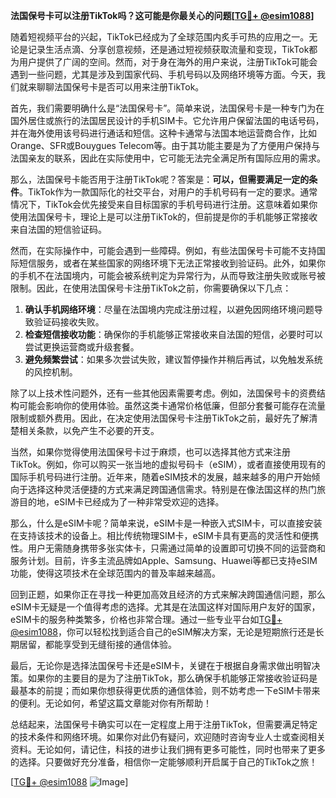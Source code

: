 **法国保号卡可以注册TikTok吗？这可能是你最关心的问题[[TG💪+ @esim1088](https://t.me/s/esim1088)]**

随着短视频平台的兴起，TikTok已经成为了全球范围内炙手可热的应用之一。无论是记录生活点滴、分享创意视频，还是通过短视频获取流量和变现，TikTok都为用户提供了广阔的空间。然而，对于身在海外的用户来说，注册TikTok可能会遇到一些问题，尤其是涉及到国家代码、手机号码以及网络环境等方面。今天，我们就来聊聊法国保号卡是否可以用来注册TikTok。

首先，我们需要明确什么是“法国保号卡”。简单来说，法国保号卡是一种专门为在国外居住或旅行的法国居民设计的手机SIM卡。它允许用户保留法国的电话号码，并在海外使用该号码进行通话和短信。这种卡通常与法国本地运营商合作，比如Orange、SFR或Bouygues Telecom等。由于其功能主要是为了方便用户保持与法国亲友的联系，因此在实际使用中，它可能无法完全满足所有国际应用的需求。

那么，法国保号卡能否用于注册TikTok呢？答案是：**可以，但需要满足一定的条件**。TikTok作为一款国际化的社交平台，对用户的手机号码有一定的要求。通常情况下，TikTok会优先接受来自目标国家的手机号码进行注册。这意味着如果你使用法国保号卡，理论上是可以注册TikTok的，但前提是你的手机能够正常接收来自法国的短信验证码。

然而，在实际操作中，可能会遇到一些障碍。例如，有些法国保号卡可能不支持国际短信服务，或者在某些国家的网络环境下无法正常接收到验证码。此外，如果你的手机不在法国境内，可能会被系统判定为异常行为，从而导致注册失败或账号被限制。因此，在使用法国保号卡注册TikTok之前，你需要确保以下几点：

1. **确认手机网络环境**：尽量在法国境内完成注册过程，以避免因网络环境问题导致验证码接收失败。
2. **检查短信接收功能**：确保你的手机能够正常接收来自法国的短信，必要时可以尝试更换运营商或升级套餐。
3. **避免频繁尝试**：如果多次尝试失败，建议暂停操作并稍后再试，以免触发系统的风控机制。

除了以上技术性问题外，还有一些其他因素需要考虑。例如，法国保号卡的资费结构可能会影响你的使用体验。虽然这类卡通常价格低廉，但部分套餐可能存在流量限制或额外费用。因此，在决定使用法国保号卡注册TikTok之前，最好先了解清楚相关条款，以免产生不必要的开支。

当然，如果你觉得使用法国保号卡过于麻烦，也可以选择其他方式来注册TikTok。例如，你可以购买一张当地的虚拟号码卡（eSIM），或者直接使用现有的国际手机号码进行注册。近年来，随着eSIM技术的发展，越来越多的用户开始倾向于选择这种灵活便捷的方式来满足跨国通信需求。特别是在像法国这样的热门旅游目的地，eSIM卡已经成为了一种非常受欢迎的选择。

那么，什么是eSIM卡呢？简单来说，eSIM卡是一种嵌入式SIM卡，可以直接安装在支持该技术的设备上。相比传统物理SIM卡，eSIM卡具有更高的灵活性和便携性。用户无需随身携带多张实体卡，只需通过简单的设置即可切换不同的运营商和服务计划。目前，许多主流品牌如Apple、Samsung、Huawei等都已支持eSIM功能，使得这项技术在全球范围内的普及率越来越高。

回到正题，如果你正在寻找一种更加高效且经济的方式来解决跨国通信问题，那么eSIM卡无疑是一个值得考虑的选择。尤其是在法国这样对国际用户友好的国家，eSIM卡的服务种类繁多，价格也非常合理。通过一些专业平台如[TG💪+ @esim1088](https://t.me/s/esim1088)，你可以轻松找到适合自己的eSIM解决方案，无论是短期旅行还是长期居留，都能享受到无缝衔接的通信体验。

最后，无论你是选择法国保号卡还是eSIM卡，关键在于根据自身需求做出明智决策。如果你的主要目的是为了注册TikTok，那么确保手机能够正常接收验证码是最基本的前提；而如果你想获得更优质的通信体验，则不妨考虑一下eSIM卡带来的便利。无论如何，希望这篇文章能对你有所帮助！

总结起来，法国保号卡确实可以在一定程度上用于注册TikTok，但需要满足特定的技术条件和网络环境。如果你对此仍有疑问，欢迎随时咨询专业人士或查阅相关资料。无论如何，请记住，科技的进步让我们拥有更多可能性，同时也带来了更多的选择。只要做好充分准备，相信你一定能够顺利开启属于自己的TikTok之旅！

[[TG💪+ @esim1088](https://t.me/s/esim1088) ![Image](https://i.postimg.cc/4NQfJmqS/Snipaste-2025-05-13-00-14-12.png)]